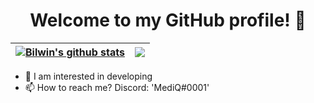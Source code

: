 <h1 align="center"> Welcome to my GitHub profile! 👋</h1>

| <a href="https://github.com/Niobiyd"><img align="center" src="https://github-readme-stats.vercel.app/api?username=Niobiyd&layout=compact&hide_border=true&theme=radical" alt="Bilwin's github stats" /></a> | <a href="https://github.com/Niobiyd"><img align="center" src="https://github-readme-stats.vercel.app/api/top-langs/?username=Niobiyd&layout=compact&hide_border=true&langs_count=999&theme=radical" /></a> |
| ------------- | ------------- |

- 👀 I am interested in developing
- 📫 How to reach me? Discord: 'MediQ#0001'
<!---
Niobiyd/Niobiyd is a ✨ special ✨ repository because its `README.md` (this file) appears on your GitHub profile.
You can click the Preview link to take a look at your changes.
--->
